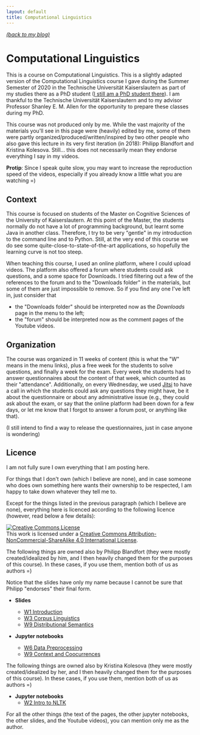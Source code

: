 ```yaml
---
layout: default
title: Computational Linguistics
---
```


[_(back to my blog)_](https://jcbgamboa.github.io)


# Computational Linguistics

This is a course on Computational Linguistics. This is a slightly adapted
version of the Computational Linguistics course I gave during the Summer
Semester of 2020 in the Technische Universität Kaiserslautern as part of my
studies there as a PhD student
([I still am a PhD student there](https://jcbgamboa.github.io/public/pages/about/)).
I am thankful to the Technische Universität Kaiserslautern and to my
advisor Professor Shanley E. M. Allen for the opportunity to prepare these
classes during my PhD.

This course was not produced only by me. While the vast majority of the
materials you'll see in this page were (heavily) edited by me, some of
them were partly organized/produced/written/inspired by
two other people who also gave this lecture in its very first iteration
(in 2018): Philipp Blandfort and Kristina Kolesova.
Still... this does not necessarily mean they endorse everything I say in
my videos.

**Protip**: Since I speak quite slow, you may want to increase the
  reproduction speed of the videos, especially if you already know a little
  what you are watching =)


Context
-------

This course is focused on students of the Master on Cognitive Sciences of
the University of Kaiserslautern. At this point of the Master, the students
normally do not have a lot of programming background, but learnt some Java
in another class. Therefore, I try to be very "gentle" in my introduction
to the command line and to Python. Still, at the very end of this course
we do see some quite-close-to-state-of-the-art applications, so hopefully
the learning curve is not too steep.

When teaching this course, I used an online platform, where I could upload
videos. The platform also offered a forum where students could ask
questions, and a some space for Downloads.
I tried filtering out a few of the references to the
forum and to the "Downloads folder" in the materials, but some of them are
just impossible to remove. So if you find any one I've left in, just
consider that
 * the "Downloads folder" should be interpreted now as the _Downloads_ page
   in the menu to the left;
 * the "forum" should be interpreted now as the comment pages of the
   Youtube videos.


Organization
------------

The course was organized in 11 weeks of content (this is what the "W"
means in the menu links), plus a free week for the
students to solve questions, and finally a week for the exam. Every week
the students had to answer questionnaires about the content of that week,
which counted as their "attendance". Additionally, on every
Wednesday, we used
[Jitsi](https://meet.jit.si/)
to have a call in which the students could ask any questions they might
have, be it about the questionnaire or about any administrative issue
(e.g., they could ask about the exam, or say that the online platform
had been down for a few days, or let me know that I forgot to answer a
forum post, or anything like that).

(I still intend to find a way to release the questionnaires, just in case
anyone is wondering)


Licence
-------

I am not fully sure I own everything that I am posting here.

For things that I don't own (which I believe are none),
and in case someone who does own something here wants their ownership to be
respected, I am happy to take down whatever they tell me to.

Except for the things listed in the previous paragraph
(which I believe are none), everything here
is licenced according to the following licence (however, read below a few
details):

<a rel="license" href="http://creativecommons.org/licenses/by-nc-sa/4.0/"><img alt="Creative Commons License" style="border-width:0" src="https://i.creativecommons.org/l/by-nc-sa/4.0/88x31.png" /></a><br />This work is licensed under a <a rel="license" href="http://creativecommons.org/licenses/by-nc-sa/4.0/">Creative Commons Attribution-NonCommercial-ShareAlike 4.0 International License</a>.


The following things are owned also by Philipp Blandfort (they were mostly
created/idealized by him, and I then heavily changed them for the purposes
of this course).
In these cases, if you use them, mention both of us as authors =)

Notice that the slides have only my name because I cannot be sure that
Philipp "endorses" their final form.

 * **Slides**
    * [W1 Introduction]({{site.baseurl}}/slides/01_introduction_SS2020.pdf)
    * [W3 Corpus Linguistics]({{site.baseurl}}/slides/03_corpus_linguistics.pdf)
    * [W9 Distributional Semantics]({{site.baseurl}}/slides/09_distributional_semantics.pdf)

 * **Jupyter notebooks**
    * [W6 Data Preprocessing]({{site.baseurl}}/notebooks/W6_Preprocessing.ipynb)
    * [W9 Context and Coocurrences]({{site.baseurl}}/notebooks/W9_ContextAndCooccurrences.ipynb)

The following things are owned also by Kristina Kolesova (they were mostly
created/idealized by her, and I then heavily changed them for the purposes
of this course).
In these cases, if you use them, mention both of us as authors =)

 * **Jupyter notebooks**
    * [W2 Intro to NLTK]({{site.baseurl}}/notebooks/W2_Intro_to_NLTK.ipynb)


For all the other things (the text of the pages, the other jupyter
notebooks, the other slides, and the Youtube videos), you can mention only me
as the author.

